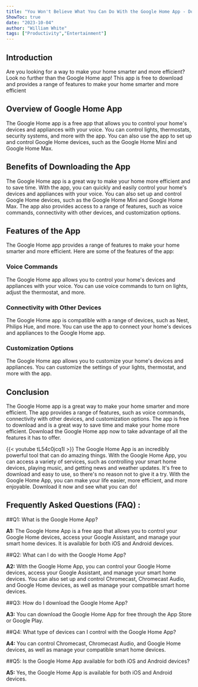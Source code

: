 ```yaml
---
title: "You Won't Believe What You Can Do With the Google Home App - Download it Now for FREE!"
ShowToc: true 
date: "2023-10-04"
author: "William White" 
tags: ["Productivity","Entertainment"]
---
```

## Introduction

Are you looking for a way to make your home smarter and more efficient? Look no further than the Google Home app! This app is free to download and provides a range of features to make your home smarter and more efficient

## Overview of Google Home App

The Google Home app is a free app that allows you to control your home's devices and appliances with your voice. You can control lights, thermostats, security systems, and more with the app. You can also use the app to set up and control Google Home devices, such as the Google Home Mini and Google Home Max.

## Benefits of Downloading the App

The Google Home app is a great way to make your home more efficient and to save time. With the app, you can quickly and easily control your home's devices and appliances with your voice. You can also set up and control Google Home devices, such as the Google Home Mini and Google Home Max. The app also provides access to a range of features, such as voice commands, connectivity with other devices, and customization options.

## Features of the App

The Google Home app provides a range of features to make your home smarter and more efficient. Here are some of the features of the app:

### Voice Commands

The Google Home app allows you to control your home's devices and appliances with your voice. You can use voice commands to turn on lights, adjust the thermostat, and more.

### Connectivity with Other Devices

The Google Home app is compatible with a range of devices, such as Nest, Philips Hue, and more. You can use the app to connect your home's devices and appliances to the Google Home app.

### Customization Options

The Google Home app allows you to customize your home's devices and appliances. You can customize the settings of your lights, thermostat, and more with the app.

## Conclusion

The Google Home app is a great way to make your home smarter and more efficient. The app provides a range of features, such as voice commands, connectivity with other devices, and customization options. The app is free to download and is a great way to save time and make your home more efficient. Download the Google Home app now to take advantage of all the features it has to offer.

{{< youtube tL54c0jcq1I >}} 
The Google Home App is an incredibly powerful tool that can do amazing things. With the Google Home App, you can access a variety of services, such as controlling your smart home devices, playing music, and getting news and weather updates. It's free to download and easy to use, so there's no reason not to give it a try. With the Google Home App, you can make your life easier, more efficient, and more enjoyable. Download it now and see what you can do!

## Frequently Asked Questions (FAQ) :
##Q1: What is the Google Home App?

**A1:** The Google Home App is a free app that allows you to control your Google Home devices, access your Google Assistant, and manage your smart home devices. It is available for both iOS and Android devices. 

##Q2: What can I do with the Google Home App?

**A2:** With the Google Home App, you can control your Google Home devices, access your Google Assistant, and manage your smart home devices. You can also set up and control Chromecast, Chromecast Audio, and Google Home devices, as well as manage your compatible smart home devices. 

##Q3: How do I download the Google Home App?

**A3:** You can download the Google Home App for free through the App Store or Google Play. 

##Q4: What type of devices can I control with the Google Home App?

**A4:** You can control Chromecast, Chromecast Audio, and Google Home devices, as well as manage your compatible smart home devices. 

##Q5: Is the Google Home App available for both iOS and Android devices?

**A5:** Yes, the Google Home App is available for both iOS and Android devices.




